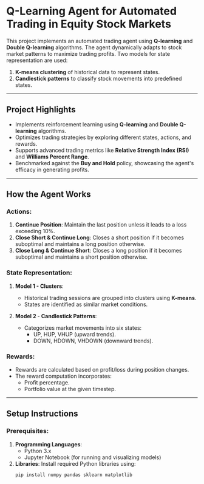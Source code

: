 # **Q-Learning Agent for Automated Trading in Equity Stock Markets**

This project implements an automated trading agent using **Q-learning** and **Double Q-learning** algorithms. The agent dynamically adapts to stock market patterns to maximize trading profits. Two models for state representation are used:
1. **K-means clustering** of historical data to represent states.
2. **Candlestick patterns** to classify stock movements into predefined states.

---

## **Project Highlights**
- Implements reinforcement learning using **Q-learning** and **Double Q-learning** algorithms.
- Optimizes trading strategies by exploring different states, actions, and rewards.
- Supports advanced trading metrics like **Relative Strength Index (RSI)** and **Williams Percent Range**.
- Benchmarked against the **Buy and Hold** policy, showcasing the agent's efficacy in generating profits.

---

## **How the Agent Works**

### **Actions**:
1. **Continue Position**: Maintain the last position unless it leads to a loss exceeding 10%.
2. **Close Short & Continue Long**: Closes a short position if it becomes suboptimal and maintains a long position otherwise.
3. **Close Long & Continue Short**: Closes a long position if it becomes suboptimal and maintains a short position otherwise.

### **State Representation**:
1. **Model 1 - Clusters**:
   - Historical trading sessions are grouped into clusters using **K-means**.
   - States are identified as similar market conditions.

2. **Model 2 - Candlestick Patterns**:
   - Categorizes market movements into six states:
     - UP, HUP, VHUP (upward trends).
     - DOWN, HDOWN, VHDOWN (downward trends).

### **Rewards**:
- Rewards are calculated based on profit/loss during position changes.
- The reward computation incorporates:
  - Profit percentage.
  - Portfolio value at the given timestep.

---

## **Setup Instructions**

### **Prerequisites**:
1. **Programming Languages**:
   - Python 3.x
   - Jupyter Notebook (for running and visualizing models)
2. **Libraries**:
   Install required Python libraries using:
   ```bash
   pip install numpy pandas sklearn matplotlib
